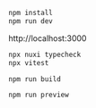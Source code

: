 ```bash
npm install
npm run dev
```

http://localhost:3000

```bash
npx nuxi typecheck
npx vitest
```

```bash
npm run build
```

```bash
npm run preview
```
